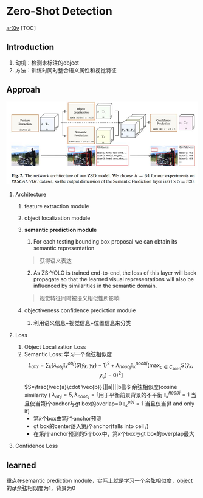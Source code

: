 # Zero-Shot Detection
[arXiv](https://arxiv.org/abs/1803.07113)
[TOC]
## Introduction
1. 动机：检测未标注的object
2. 方法：训练时同时整合语义属性和视觉特征

## Approah
![ZSYOLO](./.assets/ZSYOLO.jpg)
1. Architecture
   1. feature extraction module
   2. object localization module
   3. **semantic prediction module**
      1. For each testing bounding box proposal we can obtain its semantic representation
      > 获得语义表达

      2. As ZS-YOLO is trained end-to-end, the loss of this layer will back propagate so that the learned visual representations will also be influenced by similarities in the semantic domain.
      > 视觉特征同时被语义相似性所影响

   4. objectiveness confidence prediction module
      1. 利用语义信息+视觉信息+位置信息来分类

2. Loss
   1. Object Localization Loss
   2. Semantic Loss: 学习一个余弦相似度
   $$ L_{attr}=\sum_k[\lambda_{obj}\mathbb I_k^{obj}(S(\hat y_k,y_k)-1)^2+\lambda_{noobj}\mathbb I_k^{noobj}(\max_{c\in C_{seen}} S(\hat y_k,y_c)-0)^2] $$
   $S=\frac{\vec{a}\cdot \vec{b}}{||a||||b||}$ 余弦相似度(cosine similarity )
   $\lambda_{obj}=5,\lambda_{noobj}=1$用于平衡前景背景的不平衡
   $\mathbb I_k^{noobj}=1$ 当且仅当第$j$个anchor与gt box的overlap=0
   $\mathbb I_k^{obj}=1$ 当且仅当(if and only if)
      + 第$k$个box由第$j$个anchor预测
      + gt box的center落入第$j$个anchor(falls into cell $j$)
      + 在第$j$个anchor预测的5个box中，第$k$个box与gt box的overplap最大
3. Confidence Loss

## learned
重点在semantic prediction module，实际上就是学习一个余弦相似度，object的gt余弦相似度为1，背景为0
